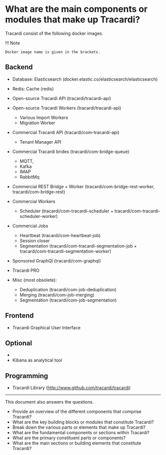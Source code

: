 # What are the main components or modules that make up Tracardi?

Tracardi consist of the following docker images. 

!!! Note

    Docker image name is given in the brackets.

## Backend

- Database: Elasticsearch (docker.elastic.co/elasticsearch/elasticsearch)

- Redis: Cache (redis)

- Open-source Tracardi API (tracardi/tracardi-api)

- Open-source Tracardi Workers (tracardi/tracardi-api)
  - Various Import Workers
  - Migration Worker
  
- Commercial Tracardi API (tracardi/com-tracardi-api)
  - Tenant Manager API
  
- Commercial Tracardi brides (tracardi/com-bridge-queue)
  - MQTT,
  - Kafka
  - IMAP
  - RabbitMq
  
- Commercial REST Bridge + Worker (tracardi/com-bridge-rest-worker, tracardi/com-bridge-rest)

- Commercial Workers
  - Scheduler (tracardi/com-tracardi-scheduler + tracardi/com-tracardi-scheduler-worker)
  
- Commercial Jobs
  - Heartbeat (tracardi/com-heartbeat-job)
  - Session closer
  - Segmentation (tracardi/com-tracardi-segmentation-job + tracardi/com-tracardi-segmentation-worker)
  
- Sponsored GraphQl (tracardi/com-graphql)

- Tracardi PRO

- Misc (most obsolete):
  - Deduplication (tracardi/com-job-deduplication)
  - Merging (tracardi/com-job-merging)
  - Segmentation (tracardi/com-job-segmentation)


## Frontend

- Tracardi Graphical User Interface

## Optional
- 
- Kibana as analytical tool

## Programming

- Tracardi Library (http://www.github.com/tracardi/tracardi)

---
This document also answers the questions.

- Provide an overview of the different components that comprise Tracardi?
- What are the key building blocks or modules that constitute Tracardi?
- Break down the various parts or elements that make up Tracardi?
- What are the fundamental components or sections within Tracardi?
- What are the primary constituent parts or components?
- What are the main sections or building elements that constitute Tracardi?
